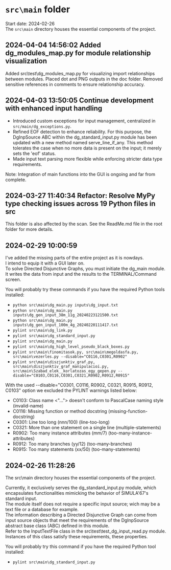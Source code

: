 
# `src\main` folder

Start date: 2024-02-26  
The `src\main` directory houses the essential components of the project.

## 2024-04-04 14:56:02 Added dg_modules_map.py for module relationship visualization

Added src\test\dg_modules_map.py for visualizing import relationships between modules.
Placed dot and PNG outputs in the doc folder.
Removed sensitive references in comments to ensure relationship accuracy.

## 2024-04-03 13:50:05 Continue development with enhanced input handling

- Introduced custom exceptions for input management, centralized in `src/main/dg_exceptions.py`.
- Refined EOF detection to enhance reliability. For this purpose, the DgInpSource ABC within
the dg_standard_input.py module has been updated with a new method named serve_line_if_any.
This method tolerates the case when no more data is present on the input;
it merely sets the 'eof' status.
- Made input text parsing more flexible while enforcing stricter data type requirements.

Note: Integration of main functions into the GUI is ongoing and far from complete.

## 2024-03-27 11:40:34 Refactor: Resolve MyPy type checking issues across 19 Python files in src

This folder is also affected by the scan. See the ReadMe.md file in the root folder for more details.

## 2024-02-29 10:00:59

I've added the missing parts of the entire project as it is nowdays.  
I intend to equip it with a GUI later on.  
To solve Directed Disjunctive Graphs, you must initiate the dg_main module.
It writes the data from input and the results to the TERMINAL/Command screen.  

You will probably try these commands if you have the required Python tools installed:

- `python src\main\dg_main.py inputs\dg_input.txt`
- `python src\main\dg_main.py inputs\dg_gen_input_38m_11g_20240223121500.txt`
- `python src\main\dg_main.py inputs\dg_gen_input_100m_4g_20240220111417.txt`
- `pylint src\main\dg_link.py`
- `pylint src\main\dg_standard_input.py`
- `pylint src\main\dg_main.py`
- `pylint src\main\dg_high_level_pseudo_black_boxes.py`
- `pylint src\main\finomitasok.py, src\main\megoldasfa.py, src\main\vezerles.py --disable="C0116,C0301,R0902"`
- `pylint src\main\diszjunktiv_graf.py, src\main\diszjunktiv_graf_manipulacioi.py, src\main\Szabad_elek__korlatozas_egy_gepen.py --disable="C0103,C0116,C0301,C0321,R0902,R0912,R0915"`

With the used --disable="C0301, C0116, R0902, C0321, R0915, R0912, C0103" option
we excluded the PYLINT warnings listed below:

- C0103: Class name <"..."> doesn't conform to PascalCase naming style (invalid-name)
- C0116: Missing function or method docstring (missing-function-docstring)
- C0301: Line too long (nnn/100) (line-too-long)
- C0321: More than one statement on a single line (multiple-statements)
- R0902: Too many instance attributes (mm/7) (too-many-instance-attributes)
- R0912: Too many branches (yy/12) (too-many-branches)
- R0915: Too many statements (xx/50) (too-many-statements)

## 2024-02-26 11:28:26

The src\main directory houses the essential components of the project.

Currently, it exclusively serves the dg_standard_input.py module,
which encapsulates functionalities mimicking the behavior of SIMULA'67's standard input.  
The module itself does not require a specific input source; wich may be
a text file or a database for example.  
The information describing a Directed Disjunctive Graph can come from input source objects
that meet the requirements of the DgInpSource abstract base class (ABC) defined in this module.  
Refer to the InputTextFile class in the src\test\test_dg_input_read.py module.
Instances of this class satisfy these requirements, these properties.

You will probably try this command if you have the required Python tool installed:

- `pylint src\main\dg_standard_input.py`
